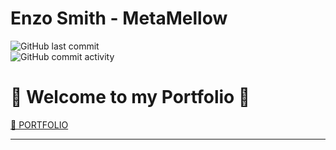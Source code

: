 # **Enzo Smith - MetaMellow**
<img alt="GitHub last commit" src="https://img.shields.io/github/last-commit/MetaMellow/MetaMellow.github.io?color=orange&label=devs%20were%20here%20%3D%3E&style=plastic"><br><img alt="GitHub commit activity" src="https://img.shields.io/github/commit-activity/y/MetaMellow/MetaMellow.github.io?color=orange&label=commits%20so%20far%20%3D%3E&style=plastic">

# 👻 Welcome to my Portfolio 👻

[💬 PORTFOLIO](https://MetaMellow.github.io)

____________________________

